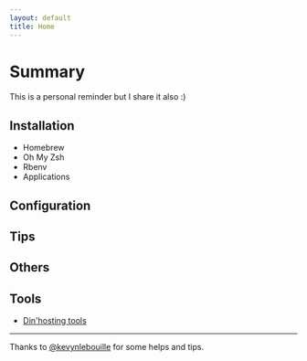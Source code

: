 ```yaml
---
layout: default
title: Home
---
```


# Summary

This is a personal reminder but I share it also :)

## Installation

- Homebrew
- Oh My Zsh
- Rbenv
- Applications


## Configuration




## Tips




## Others



## Tools

- [Din'hosting tools](http://outils.dinhosting.fr)


------------------------------------------------------------
Thanks to [@kevynlebouille](http://twitter.com/kevynlebouille) for some helps and tips.
